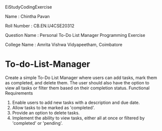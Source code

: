 EiStudyCodingExercise

Name : Chintha Pavan

Roll Number : CB.EN.U4CSE20312

Question Name : Personal To-Do List Manager Programming Exercise

College Name : Amrita Vishwa Vidyapeetham, Coimbatore

# To-do-List-Manager
Create a simple To-Do List Manager where users can add tasks, mark them as completed, and delete them. The user should also have the
option to view all tasks or filter them based on their completion status.
Functional Requirements
1. Enable users to add new tasks with a description and due date.
2. Allow tasks to be marked as 'completed'.
3. Provide an option to delete tasks.
4. Implement the ability to view tasks, either all at once or filtered by 'completed' or 'pending'.

